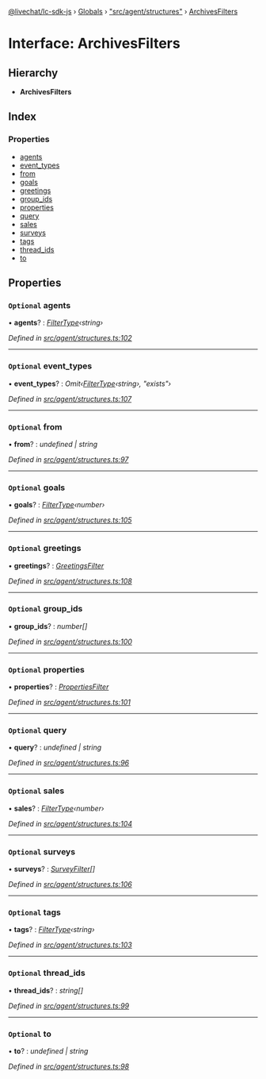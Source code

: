 [@livechat/lc-sdk-js](../README.md) › [Globals](../globals.md) › ["src/agent/structures"](../modules/_src_agent_structures_.md) › [ArchivesFilters](_src_agent_structures_.archivesfilters.md)

# Interface: ArchivesFilters

## Hierarchy

* **ArchivesFilters**

## Index

### Properties

* [agents](_src_agent_structures_.archivesfilters.md#optional-agents)
* [event_types](_src_agent_structures_.archivesfilters.md#optional-event_types)
* [from](_src_agent_structures_.archivesfilters.md#optional-from)
* [goals](_src_agent_structures_.archivesfilters.md#optional-goals)
* [greetings](_src_agent_structures_.archivesfilters.md#optional-greetings)
* [group_ids](_src_agent_structures_.archivesfilters.md#optional-group_ids)
* [properties](_src_agent_structures_.archivesfilters.md#optional-properties)
* [query](_src_agent_structures_.archivesfilters.md#optional-query)
* [sales](_src_agent_structures_.archivesfilters.md#optional-sales)
* [surveys](_src_agent_structures_.archivesfilters.md#optional-surveys)
* [tags](_src_agent_structures_.archivesfilters.md#optional-tags)
* [thread_ids](_src_agent_structures_.archivesfilters.md#optional-thread_ids)
* [to](_src_agent_structures_.archivesfilters.md#optional-to)

## Properties

### `Optional` agents

• **agents**? : *[FilterType](_src_agent_structures_.filtertype.md)‹string›*

*Defined in [src/agent/structures.ts:102](https://github.com/livechat/lc-sdk-js/blob/ac28f06/src/agent/structures.ts#L102)*

___

### `Optional` event_types

• **event_types**? : *Omit‹[FilterType](_src_agent_structures_.filtertype.md)‹string›, "exists"›*

*Defined in [src/agent/structures.ts:107](https://github.com/livechat/lc-sdk-js/blob/ac28f06/src/agent/structures.ts#L107)*

___

### `Optional` from

• **from**? : *undefined | string*

*Defined in [src/agent/structures.ts:97](https://github.com/livechat/lc-sdk-js/blob/ac28f06/src/agent/structures.ts#L97)*

___

### `Optional` goals

• **goals**? : *[FilterType](_src_agent_structures_.filtertype.md)‹number›*

*Defined in [src/agent/structures.ts:105](https://github.com/livechat/lc-sdk-js/blob/ac28f06/src/agent/structures.ts#L105)*

___

### `Optional` greetings

• **greetings**? : *[GreetingsFilter](_src_agent_structures_.greetingsfilter.md)*

*Defined in [src/agent/structures.ts:108](https://github.com/livechat/lc-sdk-js/blob/ac28f06/src/agent/structures.ts#L108)*

___

### `Optional` group_ids

• **group_ids**? : *number[]*

*Defined in [src/agent/structures.ts:100](https://github.com/livechat/lc-sdk-js/blob/ac28f06/src/agent/structures.ts#L100)*

___

### `Optional` properties

• **properties**? : *[PropertiesFilter](_src_agent_structures_.propertiesfilter.md)*

*Defined in [src/agent/structures.ts:101](https://github.com/livechat/lc-sdk-js/blob/ac28f06/src/agent/structures.ts#L101)*

___

### `Optional` query

• **query**? : *undefined | string*

*Defined in [src/agent/structures.ts:96](https://github.com/livechat/lc-sdk-js/blob/ac28f06/src/agent/structures.ts#L96)*

___

### `Optional` sales

• **sales**? : *[FilterType](_src_agent_structures_.filtertype.md)‹number›*

*Defined in [src/agent/structures.ts:104](https://github.com/livechat/lc-sdk-js/blob/ac28f06/src/agent/structures.ts#L104)*

___

### `Optional` surveys

• **surveys**? : *[SurveyFilter](_src_agent_structures_.surveyfilter.md)[]*

*Defined in [src/agent/structures.ts:106](https://github.com/livechat/lc-sdk-js/blob/ac28f06/src/agent/structures.ts#L106)*

___

### `Optional` tags

• **tags**? : *[FilterType](_src_agent_structures_.filtertype.md)‹string›*

*Defined in [src/agent/structures.ts:103](https://github.com/livechat/lc-sdk-js/blob/ac28f06/src/agent/structures.ts#L103)*

___

### `Optional` thread_ids

• **thread_ids**? : *string[]*

*Defined in [src/agent/structures.ts:99](https://github.com/livechat/lc-sdk-js/blob/ac28f06/src/agent/structures.ts#L99)*

___

### `Optional` to

• **to**? : *undefined | string*

*Defined in [src/agent/structures.ts:98](https://github.com/livechat/lc-sdk-js/blob/ac28f06/src/agent/structures.ts#L98)*
